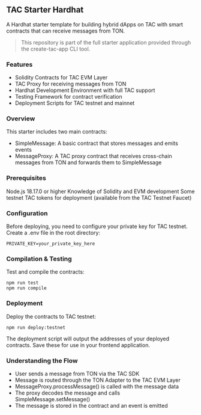 ## TAC Starter Hardhat

A Hardhat starter template for building hybrid dApps on TAC with smart contracts that can receive messages from TON.

> This repository is part of the full starter application provided through the create-tac-app CLI tool.

### Features

- Solidity Contracts for TAC EVM Layer
- TAC Proxy for receiving messages from TON
- Hardhat Development Environment with full TAC support
- Testing Framework for contract verification
- Deployment Scripts for TAC testnet and mainnet

### Overview

This starter includes two main contracts:

- SimpleMessage: A basic contract that stores messages and emits events
- MessageProxy: A TAC proxy contract that receives cross-chain messages from TON and forwards them to SimpleMessage

### Prerequisites

Node.js 18.17.0 or higher
Knowledge of Solidity and EVM development
Some testnet TAC tokens for deployment (available from the TAC Testnet Faucet)

### Configuration

Before deploying, you need to configure your private key for TAC testnet. Create a .env file in the root directory:

```
PRIVATE_KEY=your_private_key_here
```

### Compilation & Testing

Test and compile the contracts:

```
npm run test
npm run compile
```

### Deployment

Deploy the contracts to TAC testnet:

```
npm run deploy:testnet
```

The deployment script will output the addresses of your deployed contracts. Save these for use in your frontend application.

### Understanding the Flow

- User sends a message from TON via the TAC SDK
- Message is routed through the TON Adapter to the TAC EVM Layer
- MessageProxy.processMessage() is called with the message data
- The proxy decodes the message and calls SimpleMessage.setMessage()
- The message is stored in the contract and an event is emitted
